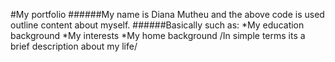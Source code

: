 #My portfolio
######My name is Diana Mutheu and the above code is used outline content about myself.
######Basically such as:
*My education background 
*My interests
*My home background
/In simple terms its a brief description about my life/
